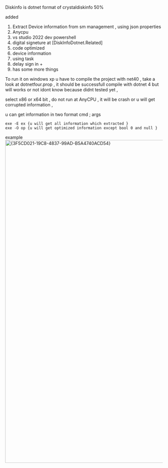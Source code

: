 Diskinfo is dotnet format of crystaldiskinfo 50%

added
1. Extract Device information from sm management , using json properties 
2. Anycpu 
3. vs studio 2022 dev powershell
4. digital signeture at [DiskInfoDotnet.Related]
5. code optimized
6. device information
7. using task
8. delay sign in +
9. has some more things

To run it on windows xp u have to compile the project with net40 , take a look at dotnetfour.prop , it should be successfull compile with dotnet 4 but will works or not idont know because didnt tested yet ,

select x86 or x64 bit , do not run at AnyCPU , it will be crash or u will get corrupted information , 

u can get information in two format cmd ; args 
```
exe -E ex {u will get all information which extracted }
exe -O op {u will get optimized information except bool 0 and null }
```

example 
<img width="1920" height="1030" alt="{3F5CD021-19C8-4837-99AD-B5A4740ACD54}" src="https://github.com/user-attachments/assets/214340bd-0b31-47db-93dc-b1bd61271f82" />


